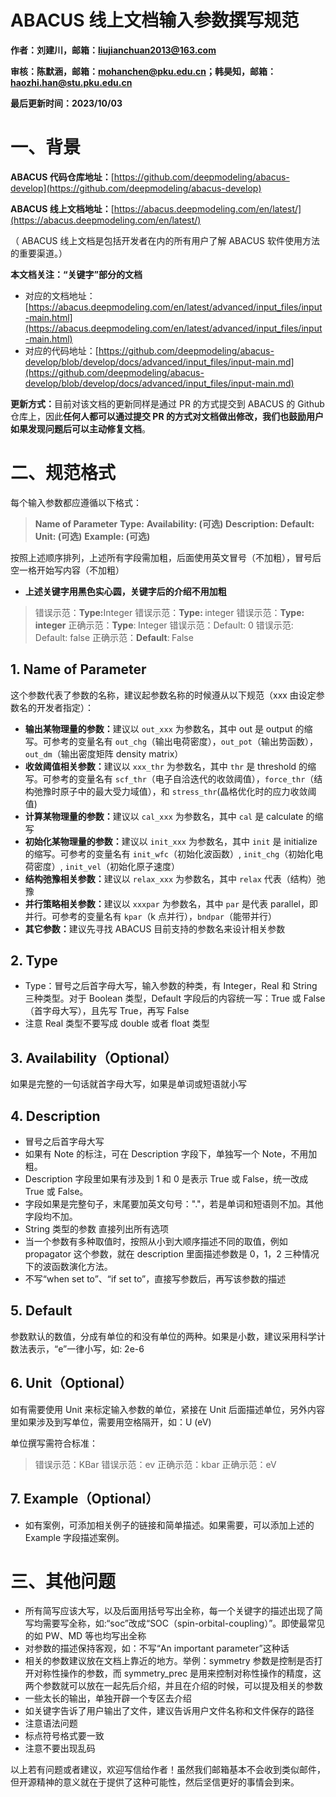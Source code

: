 # ABACUS 线上文档输入参数撰写规范

<strong>作者：刘建川，邮箱：liujianchuan2013@163.com</strong>

<strong>审核：陈默涵，邮箱：mohanchen@pku.edu.cn；韩昊知，邮箱：haozhi.han@stu.pku.edu.cn</strong>

<strong>最后更新时间：2023/10/03</strong>

# 一、背景

<strong>ABACUS 代码仓库地址：</strong>[https://github.com/deepmodeling/abacus-develop](https://github.com/deepmodeling/abacus-develop)

<strong>ABACUS 线上文档地址：</strong>[https://abacus.deepmodeling.com/en/latest/](https://abacus.deepmodeling.com/en/latest/)

（ ABACUS 线上文档是包括开发者在内的所有用户了解 ABACUS 软件使用方法的重要渠道。）

<strong>本文档关注：“关键字”部分的文档</strong>

- 对应的文档地址：[https://abacus.deepmodeling.com/en/latest/advanced/input_files/input-main.html](https://abacus.deepmodeling.com/en/latest/advanced/input_files/input-main.html)
- 对应的代码地址：[https://github.com/deepmodeling/abacus-develop/blob/develop/docs/advanced/input_files/input-main.md](https://github.com/deepmodeling/abacus-develop/blob/develop/docs/advanced/input_files/input-main.md)

<strong>更新方式：</strong>目前对该文档的更新同样是通过 PR 的方式提交到 ABACUS 的 Github 仓库上，因此<strong>任何人都可以通过提交 PR 的方式对文档做出修改，我们也鼓励用户如果发现问题后可以主动修复文档</strong>。

# 二、规范格式

每个输入参数都应遵循以下格式：

> <strong>Name of Parameter</strong>
> <strong>Type:</strong>
> <strong>Availability: (可选)</strong>
> <strong>Description:</strong>
> <strong>Default:</strong>
> <strong>Unit:  (可选)</strong>
> <strong>Example: (可选)</strong>

按照上述顺序排列，上述所有字段需加粗，后面使用英文冒号（不加粗），冒号后空一格开始写内容（不加粗）

- <strong>上述关键字用黑色实心圆，关键字后的介绍不用加粗</strong>

> 错误示范：<strong>Type:</strong>Integer
> 错误示范：<strong>Type: </strong>integer
> 错误示范：<strong>Type: integer</strong>
> 正确示范：<strong>Type</strong>:<strong> </strong>Integer
> 错误示范：Default: 0
> 错误示范: Default: false
> 正确示范：<strong>Default</strong>:<strong> </strong>False

## 1. Name of Parameter

这个参数代表了参数的名称，建议起参数名称的时候遵从以下规范（xxx 由设定参数名的开发者指定）：

- <strong>输出某物理量的参数：</strong>建议以 `out_xxx` 为参数名，其中 out 是 output 的缩写。可参考的变量名有 `out_chg`（输出电荷密度），`out_pot`（输出势函数），`out_dm`（输出密度矩阵 density matrix）
- <strong>收敛阈值相关参数：</strong>建议以 `xxx_thr` 为参数名，其中 `thr` 是 threshold 的缩写。可参考的变量名有 `scf_thr`（电子自洽迭代的收敛阈值），`force_thr`（结构弛豫时原子中的最大受力域值），和 `stress_thr`(晶格优化时的应力收敛阈值)
- <strong>计算某物理量的参数：</strong>建议以 `cal_xxx` 为参数名，其中 `cal` 是 calculate 的缩写
- <strong>初始化某物理量的参数：</strong>建议以 `init_xxx` 为参数名，其中 `init` 是 initialize 的缩写。可参考的变量名有 `init_wfc`（初始化波函数）, `init_chg`（初始化电荷密度）, `init_vel`（初始化原子速度）
- <strong>结构弛豫相关参数：</strong>建议以 `relax_xxx` 为参数名，其中 `relax` 代表（结构）弛豫
- <strong>并行策略相关参数：</strong>建议以 `xxxpar` 为参数名，其中 `par` 是代表 parallel，即并行。可参考的变量名有 `kpar`（k 点并行），`bndpar`（能带并行）
- <strong>其它参数：</strong>建议先寻找 ABACUS 目前支持的参数名来设计相关参数

## 2. Type

- Type：冒号之后首字母大写，输入参数的种类，有 Integer，Real 和 String 三种类型。对于 Boolean 类型，Default 字段后的内容统一写：True 或 False（首字母大写），且先写 True，再写 False
- 注意 Real 类型不要写成 double 或者 float 类型

## 3. Availability（Optional）

如果是完整的一句话就首字母大写，如果是单词或短语就小写

## 4. Description

- 冒号之后首字母大写
- 如果有 Note 的标注，可在 Description 字段下，单独写一个 Note，不用加粗。
- Description 字段里如果有涉及到 1 和 0 是表示 True 或 False，统一改成 True 或 False。
- 字段如果是完整句子，末尾要加英文句号："."，若是单词和短语则不加。其他字段均不加。
- String 类型的参数 直接列出所有选项
- 当一个参数有多种取值时，按照从小到大顺序描述不同的取值，例如 propagator 这个参数，就在 description 里面描述参数是 0，1，2 三种情况下的波函数演化方法。
- 不写“when set to”、“if set to”，直接写参数后，再写该参数的描述

## 5. Default

参数默认的数值，分成有单位的和没有单位的两种。如果是小数，建议采用科学计数法表示，“e”一律小写，如: 2e-6

## 6. Unit（Optional）

如有需要使用 Unit 来标定输入参数的单位，紧接在 Unit 后面描述单位，另外内容里如果涉及到写单位，需要用空格隔开，如：U (eV)

单位撰写需符合标准：

> 错误示范：KBar
> 错误示范：ev
> 正确示范：kbar
> 正确示范：eV

## 7. Example（Optional）

- 如有案例，可添加相关例子的链接和简单描述。如果需要，可以添加上述的 Example 字段描述案例。

# 三、其他问题

- 所有简写应该大写，以及后面用括号写出全称，每一个关键字的描述出现了简写均需要写全称，如:“soc”改成“SOC（spin-orbital-coupling）”。即使最常见的如 PW、MD 等也均写出全称
- 对参数的描述保持客观，如：不写“An important parameter”这种话
- 相关的参数建议放在文档上靠近的地方。举例：symmetry 参数是控制是否打开对称性操作的参数，而 symmetry_prec 是用来控制对称性操作的精度，这两个参数就可以放在一起先后介绍，并且在介绍的时候，可以提及相关的参数
- 一些太长的输出，单独开辟一个专区去介绍
- 如关键字告诉了用户输出了文件，建议告诉用户文件名称和文件保存的路径
- 注意语法问题
- 标点符号格式要一致
- 注意不要出现乱码

以上若有问题或者建议，欢迎写信给作者！虽然我们邮箱基本不会收到类似邮件，但开源精神的意义就在于提供了这种可能性，然后坚信更好的事情会到来。
